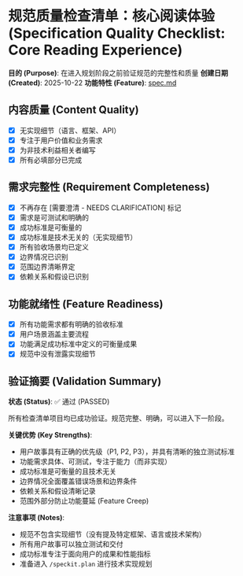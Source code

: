 # 规范质量检查清单：核心阅读体验 (Specification Quality Checklist: Core Reading Experience)

**目的 (Purpose)**: 在进入规划阶段之前验证规范的完整性和质量
**创建日期 (Created)**: 2025-10-22
**功能特性 (Feature)**: [spec.md](../spec.md)

## 内容质量 (Content Quality)

- [x] 无实现细节（语言、框架、API）
- [x] 专注于用户价值和业务需求
- [x] 为非技术利益相关者编写
- [x] 所有必填部分已完成

## 需求完整性 (Requirement Completeness)

- [x] 不再存在 [需要澄清 - NEEDS CLARIFICATION] 标记
- [x] 需求是可测试和明确的
- [x] 成功标准是可衡量的
- [x] 成功标准是技术无关的（无实现细节）
- [x] 所有验收场景均已定义
- [x] 边界情况已识别
- [x] 范围边界清晰界定
- [x] 依赖关系和假设已识别

## 功能就绪性 (Feature Readiness)

- [x] 所有功能需求都有明确的验收标准
- [x] 用户场景涵盖主要流程
- [x] 功能满足成功标准中定义的可衡量成果
- [x] 规范中没有泄露实现细节

## 验证摘要 (Validation Summary)

**状态 (Status)**: ✅ 通过 (PASSED)

所有检查清单项目均已成功验证。规范完整、明确，可以进入下一阶段。

**关键优势 (Key Strengths)**:
- 用户故事具有正确的优先级（P1, P2, P3），并具有清晰的独立测试标准
- 功能需求具体、可测试，专注于能力（而非实现）
- 成功标准是可衡量的且技术无关
- 边界情况全面覆盖错误场景和边界条件
- 依赖关系和假设清晰记录
- 范围外部分防止功能蔓延 (Feature Creep)

**注意事项 (Notes)**:
- 规范不包含实现细节（没有提及特定框架、语言或技术架构）
- 所有用户故事可以独立测试和交付
- 成功标准专注于面向用户的成果和性能指标
- 准备进入 `/speckit.plan` 进行技术实现规划

